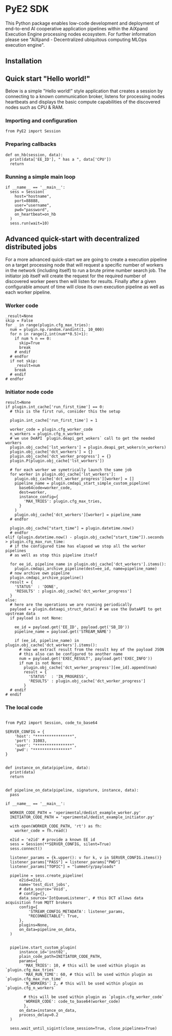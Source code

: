 # PyE2 SDK

This Python package enables low-code development and deployment of end-to-end AI cooperative application pipelines within the AiXpand Execution Engine processing nodes ecosystem. For further information please see "AiXpand - Decentralized ubiquitous computing MLOps execution engine".


## Installation



## Quick start "Hello world!"

Below is a simple "Hello world!" style application that creates a session by connecting to a known communication broker, listens for processing nodes heartbeats and displays the basic compute capabilities of the discovered nodes such as CPU & RAM.

### Importing and configuration

```
from PyE2 import Session
```

### Preparing callbacks

```
def on_hb(session, data):
  print(data['EE_ID'], " has a ", data['CPU'])
  return
```

### Running a simple main loop

```
if __name__ == '__main__':
  sess = Session(
    host="hostname",
    port=88888,
    user="username",
    pwd="password",
    on_heartbeat=on_hb
  )
  sess.run(wait=10)
```

## Advanced quick-start with decentralized distributed jobs

For a more advanced quick-start we are going to create a execution pipeline on a target processing node that will request a specific number of workers in the network (including itself) to run a brute prime number search job.
The initiator job itself will create the request for the required number of discovered worker peers then will listen for results. Finally after a given configurable amount of time will close its own execution pipeline as well as each worker pipeline.

### Worker code

```
_result=None
skip = False
for _ in range(plugin.cfg_max_tries):
  num = plugin.np.random.randint(1, 10_000)
  for n in range(2,int(num**0.5)+1):
    if num % n == 0:
      skip=True
      break
    # endif
  # endfor
  if not skip:
    _result=num
    break
  # endif
# endfor
```

### Initiator node code

```
result=None
if plugin.int_cache['run_first_time'] == 0:
  # this is the first run, consider this the setup
  
  plugin.int_cache['run_first_time'] = 1

  worker_code = plugin.cfg_worker_code
  n_workers = plugin.cfg_n_workers
  # we use DeAPI `plugin.deapi_get_wokers` call to get the needed workers
  plugin.obj_cache['lst_workers'] = plugin.deapi_get_wokers(n_workers)
  plugin.obj_cache['dct_workers'] = {}
  plugin.obj_cache['dct_worker_progress'] = {}
  plugin.P(plugin.obj_cache['lst_workers'])
  
  # for each worker we symetrically launch the same job
  for worker in plugin.obj_cache['lst_workers']:
    plugin.obj_cache['dct_worker_progress'][worker] = []
    pipeline_name = plugin.cmdapi_start_simple_custom_pipeline(
      base64code=worker_code, 
      dest=worker,
      instance_config={
        'MAX_TRIES': plugin.cfg_max_tries, 
      }
    )
    plugin.obj_cache['dct_workers'][worker] = pipeline_name 
  # endfor
  
  plugin.obj_cache["start_time"] = plugin.datetime.now()
  # endfor
elif (plugin.datetime.now() - plugin.obj_cache["start_time"]).seconds > plugin.cfg_max_run_time:
  # if the configured time has elapsed we stop all the worker pipelines 
  # as well as stop this pipeline itself
  
  for ee_id, pipeline_name in plugin.obj_cache['dct_workers'].items():
    plugin.cmdapi_archive_pipeline(dest=ee_id, name=pipeline_name)
  # now archive own pipeline
  plugin.cmdapi_archive_pipeline()
  result = {
    'STATUS'  : 'DONE',
    'RESULTS' : plugin.obj_cache['dct_worker_progress']
  }
else:
  # here are the operations we are running periodically
  payload = plugin.dataapi_struct_data() # we use the DataAPI to get upstream data
  if payload is not None:
    
    ee_id = payload.get('EE_ID', payload.get('SB_ID'))
    pipeline_name = payload.get('STREAM_NAME')
    
    if (ee_id, pipeline_name) in plugin.obj_cache['dct_workers'].items():
      # now we extract result from the result key of the payload JSON
      # this also can be configured to another name
      num = payload.get('EXEC_RESULT', payload.get('EXEC_INFO'))
      if num is not None:
        plugin.obj_cache['dct_worker_progress'][ee_id].append(num)
        result = {
          'STATUS'  : 'IN_PROGRESS',
          'RESULTS' : plugin.obj_cache['dct_worker_progress']
        }
  # endif
# endif
```

### The local code

```

from PyE2 import Session, code_to_base64

SERVER_CONFIG = {
    'host': "****************",
    'port': 31083,
    'user': "****************",
    'pwd': "****************"
}


def instance_on_data(pipeline, data):
  print(data)
  return


def pipeline_on_data(pipeline, signature, instance, data):
  pass

if __name__ == '__main__':
  
  WORKER_CODE_PATH = 'xperimental/dedist_example_worker.py'
  INITIATOR_CODE_PATH = 'xperimental/dedist_example_initiator.py'
  
  with open(WORKER_CODE_PATH, 'rt') as fh:
    worker_code = fh.read()
    
  e2id = 'e2id' # provide a known EE id
  sess = Session(**SERVER_CONFIG, silent=True)
  sess.connect()
  
  listener_params = {k.upper(): v for k, v in SERVER_CONFIG.items()}
  listener_params["PASS"] = listener_params["PWD"]
  listener_params["TOPIC"] = "lummetry/payloads"
  
  pipeline = sess.create_pipeline(
      e2id=e2id,
      name='test_dist_jobs',
      # data_source='Void',
      # config={},
      data_source='IotQueueListener', # this DCT allows data acquisition from MQTT brokers
      config={
          'STREAM_CONFIG_METADATA': listener_params,
          "RECONNECTABLE": True,
      },
      plugins=None,
      on_data=pipeline_on_data,
  )
  
  
  pipeline.start_custom_plugin(
      instance_id='inst02',
      plain_code_path=INITIATOR_CODE_PATH,
      params={
        'MAX_TRIES': 10, # this will be used within plugin as `plugin.cfg_max_tries`
        'MAX_RUN_TIME': 60, # this will be used within plugin as `plugin.cfg_max_run_time`
        'N_WORKERS': 2, # this will be used within plugin as `plugin.cfg_n_workers`
        
        # this will be used within plugin as `plugin.cfg_worker_code`
        'WORKER_CODE': code_to_base64(worker_code) 
        },
      on_data=instance_on_data,
      process_delay=0.2
  )
  
  sess.wait_until_sigint(close_session=True, close_pipelines=True)
  
```
